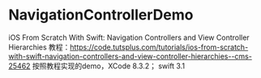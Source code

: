 # NavigationControllerDemo
iOS From Scratch With Swift: Navigation Controllers and View Controller Hierarchies 
教程：https://code.tutsplus.com/tutorials/ios-from-scratch-with-swift-navigation-controllers-and-view-controller-hierarchies--cms-25462
按照教程实现的demo，XCode 8.3.2； swift 3.1
